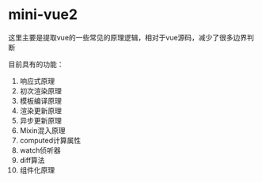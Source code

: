 # mini-vue2

这里主要是提取vue的一些常见的原理逻辑，相对于vue源码，减少了很多边界判断

目前具有的功能：
1. 响应式原理
2. 初次渲染原理
3. 模板编译原理
4. 渲染更新原理
5. 异步更新原理
6. Mixin混入原理
7. computed计算属性
8. watch侦听器
9. diff算法
10. 组件化原理
